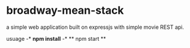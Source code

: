# broadway-mean-stack

a simple web application built on expressjs with simple movie REST api.

usuage
-*
**npm install**
-*
** npm start **
